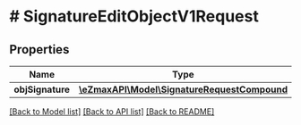 # # SignatureEditObjectV1Request

## Properties

Name | Type | Description | Notes
------------ | ------------- | ------------- | -------------
**objSignature** | [**\eZmaxAPI\Model\SignatureRequestCompound**](SignatureRequestCompound.md) |  |

[[Back to Model list]](../../README.md#models) [[Back to API list]](../../README.md#endpoints) [[Back to README]](../../README.md)
